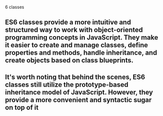 6 classes

## ES6 classes provide a more intuitive and structured way to work with object-oriented programming concepts in JavaScript. They make it easier to create and manage classes, define properties and methods, handle inheritance, and create objects based on class blueprints.

## It's worth noting that behind the scenes, ES6 classes still utilize the prototype-based inheritance model of JavaScript. However, they provide a more convenient and syntactic sugar on top of it
